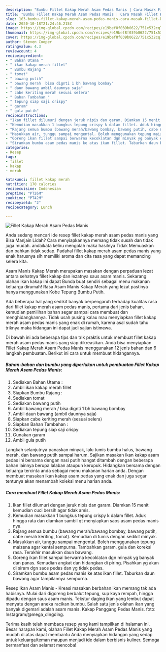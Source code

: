 ```yaml
---
description: "Bumbu Fillet Kakap Merah Asam Pedas Manis | Cara Masak Fillet Kakap Merah Asam Pedas Manis Yang Mudah Dan Praktis"
title: "Bumbu Fillet Kakap Merah Asam Pedas Manis | Cara Masak Fillet Kakap Merah Asam Pedas Manis Yang Mudah Dan Praktis"
slug: 103-bumbu-fillet-kakap-merah-asam-pedas-manis-cara-masak-fillet-kakap-merah-asam-pedas-manis-yang-mudah-dan-praktis
date: 2020-10-18T21:24:46.215Z
image: https://img-global.cpcdn.com/recipes/e19bef8f039b0622/751x532cq70/fillet-kakap-merah-asam-pedas-manis-foto-resep-utama.jpg
thumbnail: https://img-global.cpcdn.com/recipes/e19bef8f039b0622/751x532cq70/fillet-kakap-merah-asam-pedas-manis-foto-resep-utama.jpg
cover: https://img-global.cpcdn.com/recipes/e19bef8f039b0622/751x532cq70/fillet-kakap-merah-asam-pedas-manis-foto-resep-utama.jpg
author: Steven Cooper
ratingvalue: 4.3
reviewcount: 4
recipeingredient:
- " Bahan Utama "
- " ikan kakap merah fillet"
- " Bumbu Rajang "
- " tomat"
- " bawang putih"
- " bawang merah  bisa dignti 1 bh bawang bombay"
- " daun bawang ambil daunnya saja"
- " cabe keriting merah sesuai selera"
- " Bahan Tambahan "
- " tepung siap saji crispy"
- " garam"
- " gula putih"
recipeinstructions:
- "Ikan fillet dilumuri dengan jeruk nipis dan garam. Diamkan 15 menit kemudian cuci bersih agar tidak amis."
- "Kemudian masukkan 1 bungkus tepung crispy k dalam fillet. Aduk hingga rata dan diamkan sambil qt menyiapkan saos asam pedas manis nya."
- "Rajang semua bumbu (bawang merah/bawang bombay, bawang putih, cabe merah keriting, tomat). Kemudian di tumis dengan sedikit minyak."
- "Masukkan air, tunggu sampai mengental. Boleh menggunakan tepung maizena agar kental sempurna. Tambahkan garam, gula dan koreksi rasa. Terakhir masukkan daun bawang."
- "Goreng ikan fillet sampai berwarna kecoklatan dgn minyak yg banyak dan panas. Kemudian angkat dan hidangkan di piring. Pisahkan yg akan di siram dgn saos pedas dan yg tidak pedas."
- "Siramkan bumbu asam pedas manis ke atas ikan fillet. Taburkan daun bawang agar tampilannya sempurna."
categories:
- Resep
tags:
- fillet
- kakap
- merah

katakunci: fillet kakap merah 
nutrition: 170 calories
recipecuisine: Indonesian
preptime: "PT26M"
cooktime: "PT42M"
recipeyield: "2"
recipecategory: Lunch

---
```



![Fillet Kakap Merah Asam Pedas Manis](https://img-global.cpcdn.com/recipes/e19bef8f039b0622/751x532cq70/fillet-kakap-merah-asam-pedas-manis-foto-resep-utama.jpg)

Anda sedang mencari ide resep fillet kakap merah asam pedas manis yang Bisa Manjain Lidah? Cara menyiapkannya memang tidak susah dan tidak juga mudah. andaikata keliru mengolah maka hasilnya Tidak Memuaskan dan bahkan tidak sedap. Padahal fillet kakap merah asam pedas manis yang enak harusnya sih memiliki aroma dan cita rasa yang dapat memancing selera kita.

Asam Manis Kakap Merah merupakan masakan dengan perpaduan lezat antara sehatnya fillet kakap dan lezatnya saus asam manis. Sekarang olahan ikan kakap ini dapat Bunda buat sendiri sebagai menu makanan keluarga dirumah! Rasa Asam Manis Kakap Merah yang lezat pastinya hanya menggunakan Kobe Tepung Bumbu Putih.

Ada beberapa hal yang sedikit banyak berpengaruh terhadap kualitas rasa dari fillet kakap merah asam pedas manis, pertama dari jenis bahan, kemudian pemilihan bahan segar sampai cara membuat dan menghidangkannya. Tidak usah pusing kalau mau menyiapkan fillet kakap merah asam pedas manis yang enak di rumah, karena asal sudah tahu triknya maka hidangan ini dapat jadi sajian istimewa.


Di bawah ini ada beberapa tips dan trik praktis untuk membuat fillet kakap merah asam pedas manis yang siap dikreasikan. Anda bisa menyiapkan Fillet Kakap Merah Asam Pedas Manis menggunakan 12 jenis bahan dan 6 langkah pembuatan. Berikut ini cara untuk membuat hidangannya.

<!--inarticleads1-->

##### Bahan-bahan dan bumbu yang diperlukan untuk pembuatan Fillet Kakap Merah Asam Pedas Manis:

1. Sediakan  Bahan Utama :
1. Ambil  ikan kakap merah fillet
1. Siapkan  Bumbu Rajang :
1. Sediakan  tomat
1. Sediakan  bawang putih
1. Ambil  bawang merah / bisa dignti 1 bh bawang bombay
1. Ambil  daun bawang (ambil daunnya saja)
1. Siapkan  cabe keriting merah (sesuai selera)
1. Siapkan  Bahan Tambahan :
1. Sediakan  tepung siap saji crispy
1. Gunakan  garam
1. Ambil  gula putih


Langkah selanjutnya panaskan minyak, lalu tumis bumbu halus, bawang merah, dan bawang putih sampai harum. Sajikan masakan ikan kakap asam pedas ini bersama dengan nasi putih hangat ditambah dengan beberapa bahan lainnya berupa lalaban ataupun kerupuk. Hidangkan bersama dengan keluarga tercinta anda sebagai menu makanan harian anda. Dengan membuat masakan ikan kakap asam pedas yang enak dan juga segar tentunya akan menambah koleksi menu harian anda. 

<!--inarticleads2-->

##### Cara membuat Fillet Kakap Merah Asam Pedas Manis:

1. Ikan fillet dilumuri dengan jeruk nipis dan garam. Diamkan 15 menit kemudian cuci bersih agar tidak amis.
1. Kemudian masukkan 1 bungkus tepung crispy k dalam fillet. Aduk hingga rata dan diamkan sambil qt menyiapkan saos asam pedas manis nya.
1. Rajang semua bumbu (bawang merah/bawang bombay, bawang putih, cabe merah keriting, tomat). Kemudian di tumis dengan sedikit minyak.
1. Masukkan air, tunggu sampai mengental. Boleh menggunakan tepung maizena agar kental sempurna. Tambahkan garam, gula dan koreksi rasa. Terakhir masukkan daun bawang.
1. Goreng ikan fillet sampai berwarna kecoklatan dgn minyak yg banyak dan panas. Kemudian angkat dan hidangkan di piring. Pisahkan yg akan di siram dgn saos pedas dan yg tidak pedas.
1. Siramkan bumbu asam pedas manis ke atas ikan fillet. Taburkan daun bawang agar tampilannya sempurna.


Resep Ikan Asam Manis - Kreasi masakan berbahan ikan memang tak ada habisnya. Mulai dari digoreng berbalut tepung, sup kaya rempah, hingga dipadu dengan saus asam manis. Tekstur daging ikan yang lembut dapat menyatu dengan aneka racikan bumbu. Salah satu jenis olahan ikan yang banyak digemari adalah asam manis. Kakap Panggang Pedas Manis. foto: Instagram/@mega_dingding. 

Terima kasih telah membaca resep yang kami tampilkan di halaman ini. Besar harapan kami, olahan Fillet Kakap Merah Asam Pedas Manis yang mudah di atas dapat membantu Anda menyiapkan hidangan yang sedap untuk keluarga/teman maupun menjadi ide dalam berbisnis kuliner. Semoga bermanfaat dan selamat mencoba!
